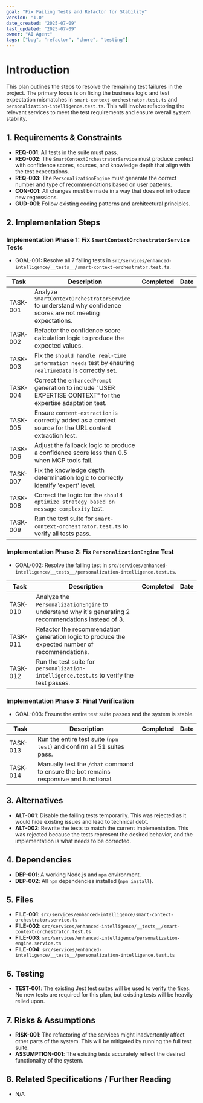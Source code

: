 ```yaml
---
goal: "Fix Failing Tests and Refactor for Stability"
version: "1.0"
date_created: "2025-07-09"
last_updated: "2025-07-09"
owner: "AI Agent"
tags: ["bug", "refactor", "chore", "testing"]
---
```


# Introduction

This plan outlines the steps to resolve the remaining test failures in the project. The primary focus is on fixing the business logic and test expectation mismatches in `smart-context-orchestrator.test.ts` and `personalization-intelligence.test.ts`. This will involve refactoring the relevant services to meet the test requirements and ensure overall system stability.

## 1. Requirements & Constraints

- **REQ-001**: All tests in the suite must pass.
- **REQ-002**: The `SmartContextOrchestratorService` must produce context with confidence scores, sources, and knowledge depth that align with the test expectations.
- **REQ-003**: The `PersonalizationEngine` must generate the correct number and type of recommendations based on user patterns.
- **CON-001**: All changes must be made in a way that does not introduce new regressions.
- **GUD-001**: Follow existing coding patterns and architectural principles.

## 2. Implementation Steps

### Implementation Phase 1: Fix `SmartContextOrchestratorService` Tests

- GOAL-001: Resolve all 7 failing tests in `src/services/enhanced-intelligence/__tests__/smart-context-orchestrator.test.ts`.

| Task | Description | Completed | Date |
|------|-------------|-----------|------|
| TASK-001 | Analyze `SmartContextOrchestratorService` to understand why confidence scores are not meeting expectations. | | |
| TASK-002 | Refactor the confidence score calculation logic to produce the expected values. | | |
| TASK-003 | Fix the `should handle real-time information needs` test by ensuring `realTimeData` is correctly set. | | |
| TASK-004 | Correct the `enhancedPrompt` generation to include "USER EXPERTISE CONTEXT" for the expertise adaptation test. | | |
| TASK-005 | Ensure `content-extraction` is correctly added as a context source for the URL content extraction test. | | |
| TASK-006 | Adjust the fallback logic to produce a confidence score less than 0.5 when MCP tools fail. | | |
| TASK-007 | Fix the knowledge depth determination logic to correctly identify 'expert' level. | | |
| TASK-008 | Correct the logic for the `should optimize strategy based on message complexity` test. | | |
| TASK-009 | Run the test suite for `smart-context-orchestrator.test.ts` to verify all tests pass. | | |

### Implementation Phase 2: Fix `PersonalizationEngine` Test

- GOAL-002: Resolve the failing test in `src/services/enhanced-intelligence/__tests__/personalization-intelligence.test.ts`.

| Task | Description | Completed | Date |
|------|-------------|-----------|------|
| TASK-010 | Analyze the `PersonalizationEngine` to understand why it's generating 2 recommendations instead of 3. | | |
| TASK-011 | Refactor the recommendation generation logic to produce the expected number of recommendations. | | |
| TASK-012 | Run the test suite for `personalization-intelligence.test.ts` to verify the test passes. | | |

### Implementation Phase 3: Final Verification

- GOAL-003: Ensure the entire test suite passes and the system is stable.

| Task | Description | Completed | Date |
|------|-------------|-----------|------|
| TASK-013 | Run the entire test suite (`npm test`) and confirm all 51 suites pass. | | |
| TASK-014 | Manually test the `/chat` command to ensure the bot remains responsive and functional. | | |

## 3. Alternatives

- **ALT-001**: Disable the failing tests temporarily. This was rejected as it would hide existing issues and lead to technical debt.
- **ALT-002**: Rewrite the tests to match the current implementation. This was rejected because the tests represent the desired behavior, and the implementation is what needs to be corrected.

## 4. Dependencies

- **DEP-001**: A working Node.js and `npm` environment.
- **DEP-002**: All `npm` dependencies installed (`npm install`).

## 5. Files

- **FILE-001**: `src/services/enhanced-intelligence/smart-context-orchestrator.service.ts`
- **FILE-002**: `src/services/enhanced-intelligence/__tests__/smart-context-orchestrator.test.ts`
- **FILE-003**: `src/services/enhanced-intelligence/personalization-engine.service.ts`
- **FILE-004**: `src/services/enhanced-intelligence/__tests__/personalization-intelligence.test.ts`

## 6. Testing

- **TEST-001**: The existing Jest test suites will be used to verify the fixes. No new tests are required for this plan, but existing tests will be heavily relied upon.

## 7. Risks & Assumptions

- **RISK-001**: The refactoring of the services might inadvertently affect other parts of the system. This will be mitigated by running the full test suite.
- **ASSUMPTION-001**: The existing tests accurately reflect the desired functionality of the system.

## 8. Related Specifications / Further Reading

- N/A
